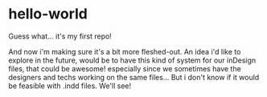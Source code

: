 hello-world
===========

Guess what... it's my first repo!

And now i'm making sure it's a bit more fleshed-out.
An idea i'd like to explore in the future, would be to have this kind of system for our inDesign files, that could be awesome! especially since we sometimes have the designers and techs working on the same files... But i don't know if it would be feasible with .indd files.
We'll see!
